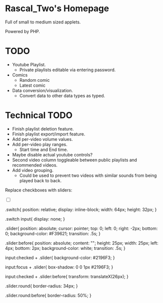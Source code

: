 # Rascal_Two's Homepage

Full of small to medium sized applets.

Powered by PHP.

# TODO

- Youtube Playlist.
    - Private playlists editable via entering password.
- Comics
    - Random comic
    - Latest comic
- Data conversion/visualization.
    - Convert data to other data types as typed.

# Technical TODO

- Finish playlist deletion feature.
- Finish playlist export/import feature.
- Add per-video volume values.
- Add per-video play ranges.
    - Start time and End time.
- Maybe disable actual youtube controls?
- Second video column toggleable between public playlists and recommended videos.
- Add video grouping.
    - Could be used to prevent two videos with similar sounds from being played back to back.

Replace checkboxes with sliders:

<label class="switch">
    <input type="checkbox" id="shuffle">
    <div class="slider round"></div>
</label>

.switch{
    position: relative;
    display: inline-block;
    width: 64px;
    height: 32px;
}

.switch input{
    display: none;
}

.slider{
    position: absolute;
    cursor: pointer;
    top: 0;
    left: 0;
    right: -2px;
    bottom: 0;
    background-color: #F39621;
    transition: .5s;
}

.slider:before{
    position: absolute;
    content: "";
    height: 25px;
    width: 25px;
    left: 4px;
    bottom: 2px;
    background-color: white;
    transition: .5s;
}

input:checked + .slider{
    background-color: #2196F3;
}

input:focus + .slider{
    box-shadow: 0 0 1px #2196F3;
}

input:checked + .slider:before{
    transform: translateX(26px);
}

.slider.round{
    border-radius: 34px;
}

.slider.round:before{
    border-radius: 50%;
}

